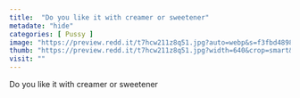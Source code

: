 ```yaml
---
title:  "Do you like it with creamer or sweetener"
metadate: "hide"
categories: [ Pussy ]
image: "https://preview.redd.it/t7hcw211z8q51.jpg?auto=webp&s=f3fbd48987b61ea2791e3ae865f61a784e91f8b6"
thumb: "https://preview.redd.it/t7hcw211z8q51.jpg?width=640&crop=smart&auto=webp&s=023e9686b75324eb58a8cfc21ed91bbe4a573080"
visit: ""
---
```

Do you like it with creamer or sweetener
